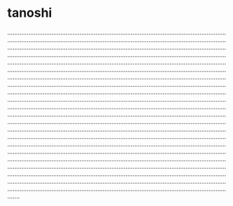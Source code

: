 # tanoshi

...............................................................................................................................................................................................................................................................................................................................................................................................................................................................................................................................................................................................................................................................................................................................................................................................................................................................................................................................................................................................................................................................................................................................................................................................................................................................................................................................................................................................................................................................................................................................................................................................................................................................................................................................................................................................................................................................................................................................................................................................................................................................................................................................................................................................................................................................................................................................................................................................................................................................................................................................................................................................................................................................................................................................................................................................................................................